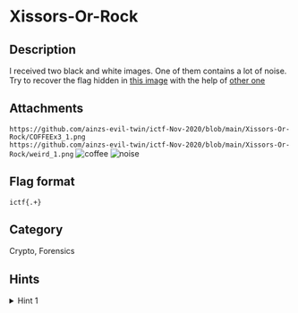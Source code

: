# Xissors-Or-Rock

## Description

I received two black and white images. One of them contains a lot of noise.  
Try to recover the flag hidden in [this image](../main/Xissors-Or-Rock/weird_1.png) with the help of [other one](../main/Xissors-Or-Rock/COFFEEx3_1.png)

## Attachments

`https://github.com/ainzs-evil-twin/ictf-Nov-2020/blob/main/Xissors-Or-Rock/COFFEEx3_1.png`  
`https://github.com/ainzs-evil-twin/ictf-Nov-2020/blob/main/Xissors-Or-Rock/weird_1.png`
![coffee](../main/Xissors-Or-Rock/weird_1.png) ![noise](../main/Xissors-Or-Rock/COFFEEx3_1.png)

## Flag format

`ictf{.+}`

## Category

Crypto, Forensics

## Hints

<details> 
    <summary>Hint 1</summary> 
    Look at the challenge title carefully
</details>